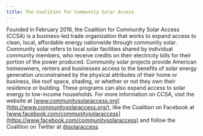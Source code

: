 ```yaml
---
title: The Coalition for Community Solar Access
---
```


Founded in February 2016, the Coalition for Community Solar Access (CCSA) is a business-led trade organization that works to expand access to clean, local, affordable energy nationwide through community solar. Community solar refers to local solar facilities shared by individual community members, who receive credits on their electricity bills for their portion of the power produced. Community solar projects provide American homeowners, renters and businesses access to the benefits of solar energy generation unconstrained by the physical attributes of their home or business, like roof space, shading, or whether or not they own their residence or building. These programs can also expand access to solar energy to low-income households. For more information on CCSA, visit the website at [www.communitysolaraccess.org](http://www.communitysolaraccess.org/), like the Coalition on Facebook at [www.facebook.com/communitysolaraccess](https://www.facebook.com/communitysolaraccess) and follow the Coalition on Twitter at [@solaraccess](https://twitter.com/solaraccess).
